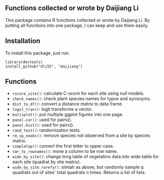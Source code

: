 ## Functions collected or wrote by Daijiang Li

This package contains R functions collected or wrote by Daijiang Li. By putting all functions into one package, I can keep and use them easily.

## Installation
To install this package, just run:

    library(devtools)
    install_github("dli55", "daijiang")
    
## Functions

- `cscore_site()`: calculate C-score for each site using null models.
- `check_names()`: check plant species names for typos and synonyms.
- `dist_to_df()`: convert a distance matrix to data frame.
- `logit_tran()`: logit transforme a vector.
- `multiplot()`: put multiple ggplot figures into one page.
- `panel.cor()`: used for pairs().
- `panel.hist()`: used for pairs().
- `rand_test()`: randomization tests.
- `rm_sp_noobs()`: remove species not observed from a site by species matrix.
- `simpleCap()`: convert the first letter to upper case.
- `var_to_rownames()`: move a column to be row name.
- `wide_by_site()`: change long table of vegetatino data into wide table for each site (quadrat by site matrix).
- `wide_by_site_rarefy()`: simialr as above, but randomly sample q quadrats out of sites' total quadrats n times. Returns a list of lists.

